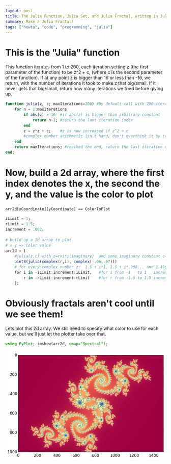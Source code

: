 ```yaml
---
layout: post
title: The Julia Function, Julia Set, and Julia Fractal, written in Julia
summary: Make a Julia Fractal!
tags: ["howto", "code", "programming", "julia"]
---
```


# This is the "Julia" function

This function iterates from 1 to 200, each iteration setting z (the first parameter of the function) to be z^2 + c, (where c is the second parameter of the function). If at any point z is bigger than 16 or less than -16, we return, with the number of iterations it took to make z that big/small. If it never gets that big/small, return how many iterations we tried before giving up.


```julia
function julia(z, c; maxIterations=200) #by default call with 200 iterations.
    for n = 1:maxIterations
        if abs(z) > 16  #if abs(z) is bigger than arbitrary constant
            return n-1; #return the last iteration index
        end
        z = z*z + c;    #z is now increased if z^2 > c
        #complex number arithmetic isn't hard, don't overthink it by trying to understand imaginary numbers!
    end
    return maxIterations; #reached the end, return the last iteration number
end;
```

# Now, build a 2d array, where the first index denotes the x, the second the y, and the value is the color to plot
 `arr2d[xCoordinate][yCoordinate] == ColorToPlot`


```julia
iLimit = 1;
rLimit = 1.5;
increment = .002;

# build up a 2d array to plot
# x,y => Color value
arr2d = [
    #julia(z,c) with z=r+i*i(imaginary)  and some imaginary constant c=-.06+.67i
    uint8(julia(complex(r,i), complex(-.06,.67)))
    # for every complex number z:  1.5 + i*1, 1.5 + i*.998... and 1.498 + i*1, 1.496 + i*1
    for i in -iLimit:increment:iLimit,   #for i from -1   to 1   incrementing by .002
        r in -rLimit:increment:rLimit    #for r from -1.5 to 1.5 incrementing by .002
    ];
```

# Obviously fractals aren't cool until we see them!
Lets plot this 2d array. We still need to specify what color to use for each value, but we'll just let the plotter take over that.


```julia
using PyPlot; imshow(arr2d, cmap="Spectral");
```


![](/public/images/output_5_0.png)
